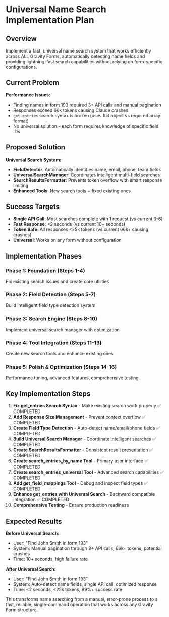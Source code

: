 # Universal Name Search Implementation Plan

## Overview

Implement a fast, universal name search system that works efficiently across ALL Gravity Forms, automatically detecting name fields and providing lightning-fast search capabilities without relying on form-specific configurations.

## Current Problem

**Performance Issues:**
- Finding names in form 193 required 3+ API calls and manual pagination
- Responses exceed 66k tokens causing Claude crashes  
- `get_entries` search syntax is broken (uses flat object vs required array format)
- No universal solution - each form requires knowledge of specific field IDs

## Proposed Solution

**Universal Search System:**
- **FieldDetector**: Automatically identifies name, email, phone, team fields
- **UniversalSearchManager**: Coordinates intelligent multi-field searches  
- **SearchResultsFormatter**: Prevents token overflow with smart response limiting
- **Enhanced Tools**: New search tools + fixed existing ones

## Success Targets

- **Single API Call**: Most searches complete with 1 request (vs current 3-6)
- **Fast Response**: <2 seconds (vs current 10+ seconds)  
- **Token Safe**: All responses <25k tokens (vs current 66k+ causing crashes)
- **Universal**: Works on any form without configuration

## Implementation Phases

### Phase 1: Foundation (Steps 1-4)
Fix existing search issues and create core utilities

### Phase 2: Field Detection (Steps 5-7)  
Build intelligent field type detection system

### Phase 3: Search Engine (Steps 8-10)
Implement universal search manager with optimization

### Phase 4: Tool Integration (Steps 11-13)
Create new search tools and enhance existing ones

### Phase 5: Polish & Optimization (Steps 14-16)
Performance tuning, advanced features, comprehensive testing

## Key Implementation Steps

1. **Fix get_entries Search Syntax** - Make existing search work properly ✅ COMPLETED
2. **Add Response Size Management** - Prevent context overflow ✅ COMPLETED  
3. **Create Field Type Detection** - Auto-detect name/email/phone fields ✅ COMPLETED
4. **Build Universal Search Manager** - Coordinate intelligent searches ✅ COMPLETED
5. **Create SearchResultsFormatter** - Consistent result presentation ✅ COMPLETED
6. **Create search_entries_by_name Tool** - Primary user interface ✅ COMPLETED
7. **Create search_entries_universal Tool** - Advanced search capabilities ✅ COMPLETED
8. **Add get_field_mappings Tool** - Debug and inspect field types ✅ COMPLETED  
9. **Enhance get_entries with Universal Search** - Backward compatible integration ✅ COMPLETED
10. **Comprehensive Testing** - Ensure production readiness

## Expected Results

**Before Universal Search:**
- User: "Find John Smith in form 193"  
- System: Manual pagination through 3+ API calls, 66k+ tokens, potential crashes
- Time: 10+ seconds, high failure rate

**After Universal Search:**
- User: "Find John Smith in form 193"
- System: Auto-detect name fields, single API call, optimized response
- Time: <2 seconds, <25k tokens, 99%+ success rate

This transforms name searching from a manual, error-prone process to a fast, reliable, single-command operation that works across any Gravity Form structure.